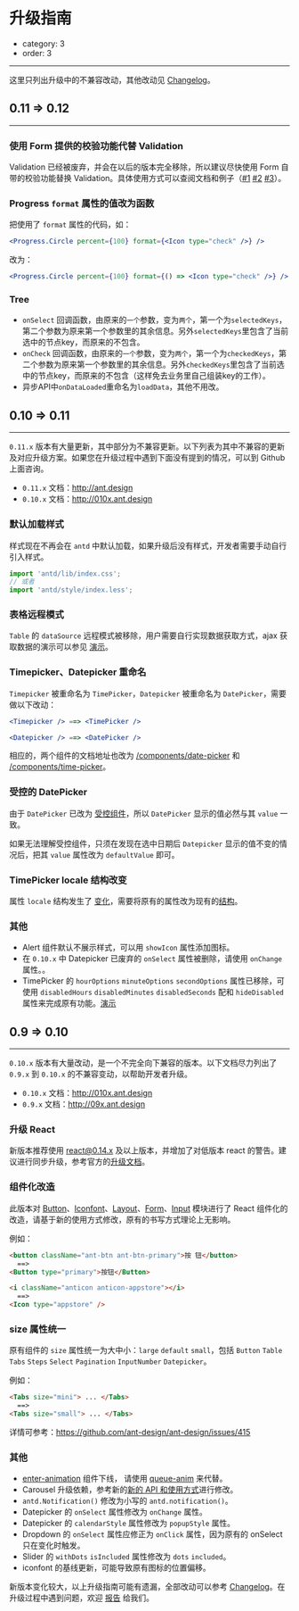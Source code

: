 # 升级指南

- category: 3
- order: 3

---

这里只列出升级中的不兼容改动，其他改动见 [Changelog](/changelog)。

## 0.11 => 0.12

---

### 使用 Form 提供的校验功能代替 Validation

Validation 已经被废弃，并会在以后的版本完全移除，所以建议尽快使用 Form 自带的校验功能替换 Validation。具体使用方式可以查阅文档和例子（[#1](http://ant.design/components/form/#demo-validate-basic) [#2](http://ant.design/components/form/#demo-validate-other) [#3](http://ant.design/components/form/#demo-validate-customized)）。

### Progress `format` 属性的值改为函数

把使用了 `format` 属性的代码，如：

```jsx
<Progress.Circle percent={100} format={<Icon type="check" />} />
```

改为：

```jsx
<Progress.Circle percent={100} format={() => <Icon type="check" />} />
```
### Tree
- `onSelect` 回调函数，由原来的`一个`参数，变为`两个`，第一个为`selectedKeys`，第二个参数为原来第一个参数里的其余信息。另外`selectedKeys`里包含了当前选中的节点key，而原来的不包含。
- `onCheck` 回调函数，由原来的`一个`参数，变为`两个`，第一个为`checkedKeys`，第二个参数为原来第一个参数里的其余信息。另外`checkedKeys`里包含了当前选中的节点key，而原来的不包含（这样免去业务里自己组装key的工作）。
- 异步API中`onDataLoaded`重命名为`loadData`，其他不用改。


## 0.10 => 0.11

---

`0.11.x` 版本有大量更新，其中部分为不兼容更新。以下列表为其中不兼容的更新及对应升级方案。如果您在升级过程中遇到下面没有提到的情况，可以到 Github 上面咨询。

- `0.11.x` 文档：http://ant.design
- `0.10.x` 文档：http://010x.ant.design

### 默认加载样式

样式现在不再会在 `antd` 中默认加载，如果升级后没有样式，开发者需要手动自行引入样式。

```js
import 'antd/lib/index.css';
// 或者
import 'antd/style/index.less';
```

### 表格远程模式

`Table` 的 `dataSource` 远程模式被移除，用户需要自行实现数据获取方式，ajax 获取数据的演示可以参见 [演示](http://ant.design/components/table/#demo-ajax)。

### Timepicker、Datepicker 重命名

`Timepicker` 被重命名为 `TimePicker`，`Datepicker` 被重命名为 `DatePicker`，需要做以下改动：

```jsx
<Timepicker /> ==> <TimePicker />
```

```jsx
<Datepicker /> ==> <DatePicker />
```

相应的，两个组件的文档地址也改为 [/components/date-picker](/components/date-picker) 和 [/components/time-picker](/components/time-picker)。

### 受控的 DatePicker

由于 `DatePicker` 已改为 [受控组件](https://facebook.github.io/react/docs/forms.html#controlled-components)，所以 `DatePicker` 显示的值必然与其 `value` 一致。

如果无法理解受控组件，只须在发现在选中日期后 `Datepicker` 显示的值不变的情况后，把其 `value` 属性改为 `defaultValue` 即可。

### TimePicker locale 结构改变

属性 `locale` 结构发生了 [变化](https://github.com/ant-design/ant-design/commit/fd1312803fd49586ded9af39d923457540c515cc#diff-fe4bfc98d91fc3dab8f391e3258622d4L1)，需要将原有的属性改为现有的[结构](https://github.com/ant-design/ant-design/issues/1270#issuecomment-201181384)。

### 其他

- Alert 组件默认不展示样式，可以用 `showIcon` 属性添加图标。
- 在 `0.10.x` 中 Datepicker 已废弃的 `onSelect` 属性被删除，请使用 `onChange` 属性。。
- TimePicker 的 `hourOptions` `minuteOptions` `secondOptions` 属性已移除，可使用 `disabledHours` `disabledMinutes` `disabledSeconds` 配和 `hideDisabled` 属性来完成原有功能。[演示](http://ant.design/components/time-picker/#picker-demo-disable-options)


## 0.9 => 0.10

---

`0.10.x` 版本有大量改动，是一个不完全向下兼容的版本。以下文档尽力列出了 `0.9.x` 到 `0.10.x` 的不兼容变动，以帮助开发者升级。

- `0.10.x` 文档：http://010x.ant.design
- `0.9.x` 文档：http://09x.ant.design

### 升级 React

新版本推荐使用 react@0.14.x 及以上版本，并增加了对低版本 react 的警告。建议进行同步升级，参考官方的[升级文档](http://facebook.github.io/react/blog/2015/10/07/react-v0.14.html)。

### 组件化改造

此版本对 [Button](/components/button/)、[Iconfont](/components/icon/)、[Layout](/components/layout/)、[Form](/components/form/)、[Input](/components/form/#demo-input) 模块进行了 React 组件化的改造，请基于新的使用方式修改，原有的书写方式理论上无影响。

例如：

```html
<button className="ant-btn ant-btn-primary">按 钮</button>
  ==>
<Button type="primary">按钮</Button>
```

```html
<i className="anticon anticon-appstore"></i>
  ==>
<Icon type="appstore" />
```

### size 属性统一

原有组件的 `size` 属性统一为大中小：`large` `default` `small`，包括 `Button` `Table` `Tabs` `Steps` `Select` `Pagination` `InputNumber` `Datepicker`。

例如：

```html
<Tabs size="mini"> ... </Tabs>
  ==>
<Tabs size="small"> ... </Tabs>
```

详情可参考：https://github.com/ant-design/ant-design/issues/415

### 其他

- [enter-animation](http://09x.ant.design/components/enter-animation) 组件下线， 请使用 [queue-anim](/components/queue-anim) 来代替。
- Carousel 升级依赖，参考新的[新的 API 和使用方式](/components/carousel/)进行修改。
- `antd.Notification()` 修改为小写的 `antd.notification()`。
- Datepicker 的 `onSelect` 属性修改为 `onChange` 属性。
- Datepicker 的 `calendarStyle` 属性修改为 `popupStyle` 属性。
- Dropdown 的 `onSelect` 属性应修正为 `onClick` 属性，因为原有的 onSelect 只在变化时触发。
- Slider 的 `withDots` `isIncluded` 属性修改为 `dots` `included`。
- iconfont 的基线更新，可能导致原有图标的位置偏移。

新版本变化较大，以上升级指南可能有遗漏，全部改动可以参考 [Changelog](/changelog)。在升级过程中遇到问题，欢迎 [报告](https://github.com/ant-design/ant-design/issues/new) 给我们。

